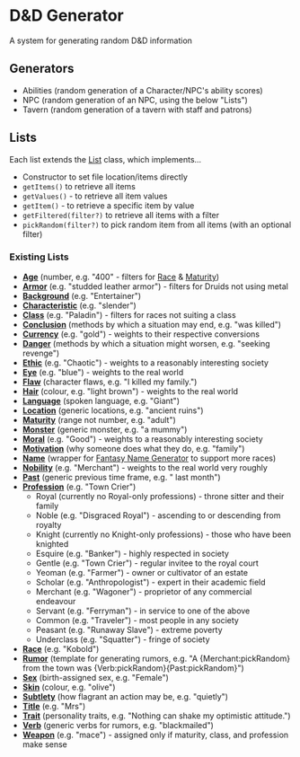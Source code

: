 # D&D Generator

A system for generating random D&D information

## Generators

-   Abilities (random generation of a Character/NPC's ability scores)
-   NPC (random generation of an NPC, using the below "Lists")
-   Tavern (random generation of a tavern with staff and patrons)

## Lists

Each list extends the [List](lib/list/List.ts) class, which implements...

-   Constructor to set file location/items directly
-   `getItems()` to retrieve all items
-   `getValues()` - to retrieve all item values
-   `getItem()` - to retrieve a specific item by value
-   `getFiltered(filter?)` to retrieve all items with a filter
-   `pickRandom(filter?)` to pick random item from all items (with an optional filter)

### Existing Lists

-   [**Age**](lib/list/age/age.ts) (number, e.g. "400" - filters for [Race](lib/list/race/) & [Maturity](lib/list/maturity/))
-   [**Armor**](lib/list/armor/armor.ts) (e.g. "studded leather armor") - filters for Druids not using metal
-   [**Background**](lib/list/background/background.ts) (e.g. "Entertainer")
-   [**Characteristic**](lib/list/characteristic/characteristic.ts) (e.g. "slender")
-   [**Class**](lib/list/class/class.ts) (e.g. "Paladin") - filters for races not suiting a class
-   [**Conclusion**](lib/list/conclusion/conclusion.ts) (methods by which a situation may end, e.g. "was killed")
-   [**Currency**](lib/list/currency/currency.ts) (e.g. "gold") - weights to their respective conversions
-   [**Danger**](lib/list/danger/danger.ts) (methods by which a situation might worsen, e.g. "seeking revenge")
-   [**Ethic**](lib/list/ethic/ethic.ts) (e.g. "Chaotic") - weights to a reasonably interesting society
-   [**Eye**](lib/list/eye/eye.ts) (e.g. "blue") - weights to the real world
-   [**Flaw**](lib/list/flaw/flaw.ts) (character flaws, e.g. "I killed my family.")
-   [**Hair**](lib/list/hair/hair.ts) (colour, e.g. "light brown") - weights to the real world
-   [**Language**](lib/list/language/language.ts) (spoken language, e.g. "Giant")
-   [**Location**](lib/list/location/location.ts) (generic locations, e.g. "ancient ruins")
-   [**Maturity**](lib/list/maturity/maturity.ts) (range not number, e.g. "adult")
-   [**Monster**](lib/list/monster/monster.ts) (generic monster, e.g. "a mummy")
-   [**Moral**](lib/list/moral/moral.ts) (e.g. "Good") - weights to a reasonably interesting society
-   [**Motivation**](lib/list/motivation/motivation.ts) (why someone does what they do, e.g. "family")
-   [**Name**](lib/list/name/name.ts) (wrapper for [Fantasy Name Generator](https://www.npmjs.com/package/fantasy-name-generator) to support more races)
-   [**Nobility**](lib/list/nobility/nobility.ts) (e.g. "Merchant") - weights to the real world very roughly
-   [**Past**](lib/list/past/past.ts) (generic previous time frame, e.g. " last month")
-   [**Profession**](lib/list/profession/profession.ts) (e.g. "Town Crier")
    -   Royal (currently no Royal-only professions) - throne sitter and their family
    -   Noble (e.g. "Disgraced Royal") - ascending to or descending from royalty
    -   Knight (currently no Knight-only professions) - those who have been knighted
    -   Esquire (e.g. "Banker") - highly respected in society
    -   Gentle (e.g. "Town Crier") - regular invitee to the royal court
    -   Yeoman (e.g. "Farmer") - owner or cultivator of an estate
    -   Scholar (e.g. "Anthropologist") - expert in their academic field
    -   Merchant (e.g. "Wagoner") - proprietor of any commercial endeavour
    -   Servant (e.g. "Ferryman") - in service to one of the above
    -   Common (e.g. "Traveler") - most people in any society
    -   Peasant (e.g. "Runaway Slave") - extreme poverty
    -   Underclass (e.g. "Squatter") - fringe of society
-   [**Race**](lib/list/race/race.ts) (e.g. "Kobold")
-   [**Rumor**](lib/list/rumor/rumor.ts) (template for generating rumors, e.g. "A {Merchant:pickRandom} from the town was {Verb:pickRandom}{Past:pickRandom}")
-   [**Sex**](lib/list/sex/sex.ts) (birth-assigned sex, e.g. "Female")
-   [**Skin**](lib/list/skin/skin.ts) (colour, e.g. "olive")
-   [**Subtlety**](lib/list/subtlety/subtlety.ts) (how flagrant an action may be, e.g. "quietly")
-   [**Title**](lib/list/title/title.ts) (e.g. "Mrs")
-   [**Trait**](lib/list/trait/trait.ts) (personality traits, e.g. "Nothing can shake my optimistic attitude.")
-   [**Verb**](lib/list/verb/verb.ts) (generic verbs for rumors, e.g. "blackmailed")
-   [**Weapon**](lib/list/weapon/weapon.ts) (e.g. "mace") - assigned only if maturity, class, and profession make sense
